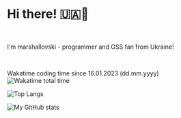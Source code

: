 # Hi there! 🇺🇦🌻
<br>
<p>I'm marshallovski - programmer and OSS fan from Ukraine!</p>
<br>

Wakatime coding time since 16.01.2023 (dd.mm.yyyy)
<br>
![Wakatime total time](https://wakatime.com/badge/user/b5a90bba-b9d7-4547-b6ef-b033498f3af8.svg) 

![Top Langs](https://github-readme-stats.vercel.app/api/top-langs/?username=marshallovski&layout=compact&theme=dark&count_private=true)


![My GitHub stats](https://github-readme-stats.vercel.app/api?username=marshallovski&count_private=true&theme=dark)




